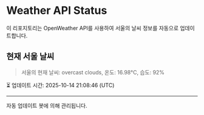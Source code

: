 
# Weather API Status

이 리포지토리는 OpenWeather API를 사용하여 서울의 날씨 정보를 자동으로 업데이트합니다.

## 현재 서울 날씨
> 서울의 현재 날씨: overcast clouds, 온도: 16.98°C, 습도: 92%

⏳ 업데이트 시간: 2025-10-14 21:08:46 (UTC)

---
자동 업데이트 봇에 의해 관리됩니다.
